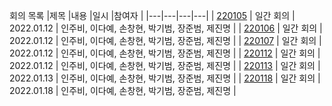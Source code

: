 회의 목록
|제목 |내용 |일시 |참여자 |
|---|---|---|---|
| [220105](./220105.md) | 일간 회의 | 2022.01.12 | 인주비, 이다예, 손창현, 박기범, 장준범, 제진명 |
| [220106](./220106.md) | 일간 회의 | 2022.01.12 | 인주비, 이다예, 손창현, 박기범, 장준범, 제진명 |
| [220107](./220107.md) | 일간 회의 | 2022.01.12 | 인주비, 이다예, 손창현, 박기범, 장준범, 제진명 |
| [220112](./220112.md) | 일간 회의 | 2022.01.12 | 인주비, 이다예, 손창현, 박기범, 장준범, 제진명 |
| [220113](./220113.md) | 일간 회의 | 2022.01.13 | 인주비, 이다예, 손창현, 박기범, 장준범, 제진명 |
| [220118](./220118.md) | 일간 회의 | 2022.01.18 | 인주비, 이다예, 손창현, 박기범, 장준범, 제진명 |
